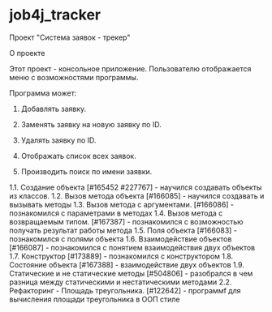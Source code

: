 # job4j_tracker
Проект "Система заявок - трекер"

О проекте

Этот проект - консольное приложение. Пользователю отображается меню с возможностями программы.

Программа может:

1. Добавлять заявку.

2. Заменять заявку на новую заявку по ID.

3. Удалять заявку по ID.

4. Отображать список всех заявок.

5. Производить поиск по имени заявки.

1.1. Создание объекта [#165452 #227767] - научился создавать объекты из классов. 
1.2. Вызов метода объекта [#166085] - научился создавать и вызывать методы
1.3. Вызов метода с аргументами. [#166086] - познакомился с параметрами в методах
1.4. Вызов метода с возвращаемым типом. [#167387] - познакомился с возможностью получать результат работы метода
1.5. Поля объекта [#166083] - познакомился с полями объекта
1.6. Взаимодействие объектов [#166087] - познакомился с понятием взаимодействия двух объектов
1.7. Конструктор [#173889] - познакомился с конструктором
1.8. Состояние объекта [#167388] - взаимодействие двух объектов
1.9. Статические и не статические методы [#504806] - разобрался в чем разница между статическими и нестатическими методами
2.2. Рефакторинг - Площадь треугольника. [#122642] - программf для вычисления площади треугольника в ООП стиле
